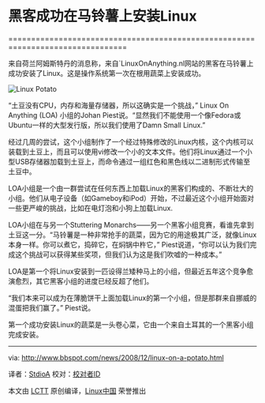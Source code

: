 # 黑客成功在马铃薯上安装Linux

================================================================================

来自荷兰阿姆斯特丹的消息称，来自`LinuxOnAnything.nl网站的黑客在马铃薯上成功安装了Linux。这是操作系统第一次在根用蔬菜上安装成功。

![Linux Potato](http://www.bbspot.com/Images/News_Features/2008/12/linux-potato.jpg)

“土豆没有CPU，内存和海量存储器，所以这确实是一个挑战，” Linux On Anything (LOA) 小组的Johan Piest说。“显然我们不能使用一个像Fedora或Ubuntu一样的大型发行版，所以我们使用了Damn Small Linux.”

经过几周的尝试，这个小组制作了一个经过特殊修改的Linux内核，这个内核可以装载到土豆上，而且可以使用vi修改一个小的文本文件。他们将Linux通过一个小型USB存储器加载到土豆上，而命令通过一组红色和黑色线以二进制形式传输至土豆中。

LOA小组是一个由一群尝试在任何东西上加载Linux的黑客们构成的、不断壮大的小组。他们从电子设备（如Gameboy和iPod）开始，不过最近这个小组开始面对一些更严峻的挑战，比如在电灯泡和小狗上加载Linux.

LOA小组在与另一个Stuttering Monarchs——另一个黑客小组竞赛，看谁先拿到土豆这一分。“马铃薯是一种非常抢手的蔬菜，因为它的用途极其广泛，就像Linux本身一样。你可以煮它，捣碎它，在焖锅中杵它，” Piest说道，“你可以认为我们完成这个挑战可以获得某些奖项，但我们认为这是我们吹嘘的一种成本。”

LOA是第一个将Linux安装到一匹设得兰矮种马上的小组，但最近五年这个竞争愈演愈烈，其它黑客小组的进度已经反超了他们。

“我们本来可以成为在薄脆饼干上面加载Linux的第一个小组，但是那群来自挪威的混蛋把我们赢了。” Piest说。

第一个成功安装Linux的蔬菜是一头卷心菜，它由一个来自土耳其的一个黑客小组完成安装。


--------------------------------------------------------------------------------

via: http://www.bbspot.com/news/2008/12/linux-on-a-potato.html

译者：[StdioA](https://github.com/StdioA)
校对：[校对者ID](https://github.com/校对者ID)

本文由 [LCTT](https://github.com/LCTT/TranslateProject) 原创编译，[Linux中国](https://linux.cn/) 荣誉推出
